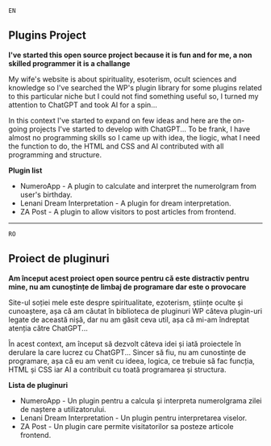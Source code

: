 ```EN```
## Plugins Project
**I've started this open source project because it is fun and for me, a non skilled programmer it is a challange**

My wife's website is about spirituality, esoterism, ocult sciences and knowledge so I've searched the WP's plugin library for some plugins related to this particular niche but I could not find something useful so, I turned my attention to ChatGPT and took AI for a spin...

In this context I've started to expand on few ideas and here are the on-going projects I've started to develop with ChatGPT...
To be frank, I have almost no programming skills so I came up with idea, the liogic, what I need the function to do, the HTML and CSS and AI contributed with all programming and structure.

**Plugin list**
 * NumeroApp - A plugin to calculate and interpret the numerolgram from user's birthday.
 * Lenani Dream Interpretation - A plugin for dream interpretation.
 * ZA Post - A plugin to allow visitors to post articles from frontend.

<hr>

```RO```

## Proiect de pluginuri
**Am început acest proiect open source pentru că este distractiv pentru mine, nu am cunoștințe de limbaj de programare dar este o provocare**

Site-ul soției mele este despre spiritualitate, ezoterism, științe oculte și cunoaștere, așa că am căutat în biblioteca de pluginuri WP câteva plugin-uri legate de această nișă, dar nu am găsit ceva util, așa că mi-am îndreptat atenția către ChatGPT...

În acest context, am început să dezvolt câteva idei și iată proiectele în derulare la care lucrez cu ChatGPT...
Sincer să fiu, nu am cunostințe de programare, așa că eu am venit cu ideea, logica, ce trebuie să fac funcția, HTML și CSS iar AI a contribuit cu toată programarea și structura.

**Lista de pluginuri**
 * NumeroApp - Un plugin pentru a calcula și interpreta numerolgrama zilei de naștere a utilizatorului.
 * Lenani Dream Interpretation - Un plugin pentru interpretarea viselor.
 * ZA Post - Un plugin care permite visitatorilor sa posteze articole frontend.
